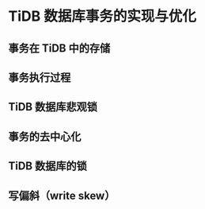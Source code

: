 # TiDB 数据库事务的实现与优化	

## 事务在 TiDB 中的存储
## 事务执行过程
## TiDB 数据库悲观锁
## 事务的去中心化
## TiDB 数据库的锁
## 写偏斜（write skew）
